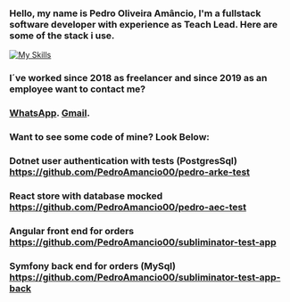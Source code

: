 ### Hello, my name is Pedro Oliveira Amâncio, I'm a fullstack software developer with experience as Teach Lead. Here are some of the stack i use.
[![My Skills](https://skillicons.dev/icons?i=dotnet,java,python,nodejs,nest,angular,react,js,html,css)](https://skillicons.dev)


### I´ve worked since 2018 as freelancer and since 2019 as an employee want to contact me?

### [WhatsApp](https://wa.me/+5531995348353).   [Gmail](https://mail.google.com/mail/?view=cm&fs=1&to=pedroamanciodeveloper@gmail.com).


### Want to see some code of mine? Look Below:

### Dotnet user authentication with tests (PostgresSql) https://github.com/PedroAmancio00/pedro-arke-test

### React store with database mocked https://github.com/PedroAmancio00/pedro-aec-test

### Angular front end for orders https://github.com/PedroAmancio00/subliminator-test-app

### Symfony back end for orders (MySql) https://github.com/PedroAmancio00/subliminator-test-app-back



<!--
**PedroAmancio00/PedroAmancio00** is a ✨ _special_ ✨ repository because its `README.md` (this file) appears on your GitHub profile.

Here are some ideas to get you started:

- 🔭 I’m currently working on ...
- 🌱 I’m currently learning ...
- 👯 I’m looking to collaborate on ...
- 🤔 I’m looking for help with ...
- 💬 Ask me about ...
- 📫 How to reach me: ...
- 😄 Pronouns: ...
- ⚡ Fun fact: ...
-->

